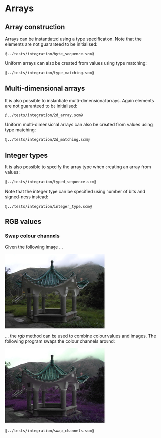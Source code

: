 # Arrays
## Array construction

Arrays can be instantiated using a type specification. Note that the elements are not guaranteed to be initialised:

```Scheme
@../tests/integration/byte_sequence.scm@
```

Uniform arrays can also be created from values using type matching:

```Scheme
@../tests/integration/type_matching.scm@
```

## Multi-dimensional arrays

It is also possible to instantiate multi-dimensional arrays. Again elements are not guaranteed to be initialised:

```Scheme
@../tests/integration/2d_array.scm@
```

Uniform multi-dimensional arrays can also be created from values using type matching:

```Scheme
@../tests/integration/2d_matching.scm@
```

## Integer types

It is also possible to specify the array type when creating an array from values:

```Scheme
@../tests/integration/typed_sequence.scm@
```

Note that the integer type can be specified using number of bits and signed-ness instead:

```Scheme
@../tests/integration/integer_type.scm@
```

## RGB values
### Swap colour channels

Given the following image ...

![](pavillion.jpg "Test input image")

... the *rgb* method can be used to combine colour values and images. The following program swaps the colour channels around:

![](swap-channels.jpg "Image with colour channels swapped")

```Scheme
@../tests/integration/swap_channels.scm@
```

